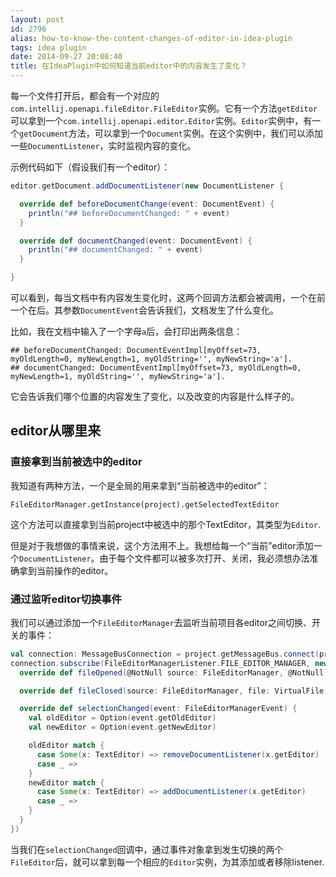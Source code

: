 ```yaml
---
layout: post
id: 2796
alias: how-to-know-the-content-changes-of-editor-in-idea-plugin
tags: idea plugin
date: 2014-09-27 20:08:40
title: 在IdeaPlugin中如何知道当前editor中的内容发生了变化？
---
```


每一个文件打开后，都会有一个对应的`com.intellij.openapi.fileEditor.FileEditor`实例。它有一个方法`getEditor`可以拿到一个`com.intellij.openapi.editor.Editor`实例。`Editor`实例中，有一个`getDocument`方法，可以拿到一个`Document`实例。在这个实例中，我们可以添加一些`DocumentListener`，实时监视内容的变化。

示例代码如下（假设我们有一个editor）：

```scala
editor.getDocument.addDocumentListener(new DocumentListener {

  override def beforeDocumentChange(event: DocumentEvent) {
    println("## beforeDocumentChanged: " + event)
  }

  override def documentChanged(event: DocumentEvent) {
    println("## documentChanged: " + event)
  }

}
```

可以看到，每当文档中有内容发生变化时，这两个回调方法都会被调用，一个在前一个在后。其参数`DocumentEvent`会告诉我们，文档发生了什么变化。

比如，我在文档中输入了一个字母`a`后，会打印出两条信息：

```
## beforeDocumentChanged: DocumentEventImpl[myOffset=73, myOldLength=0, myNewLength=1, myOldString='', myNewString='a'].
## documentChanged: DocumentEventImpl[myOffset=73, myOldLength=0, myNewLength=1, myOldString='', myNewString='a'].
```

它会告诉我们哪个位置的内容发生了变化，以及改变的内容是什么样子的。

## editor从哪里来

### 直接拿到当前被选中的editor

我知道有两种方法，一个是全局的用来拿到“当前被选中的editor”：

```
FileEditorManager.getInstance(project).getSelectedTextEditor
```

这个方法可以直接拿到当前project中被选中的那个TextEditor，其类型为`Editor`.

但是对于我想做的事情来说，这个方法用不上。我想给每一个“当前”editor添加一个`DocumentListener`。由于每个文件都可以被多次打开、关闭，我必须想办法准确拿到当前操作的editor。

### 通过监听editor切换事件

我们可以通过添加一个`FileEditorManager`去监听当前项目各editor之间切换、开关的事件：

```scala
val connection: MessageBusConnection = project.getMessageBus.connect(project)
connection.subscribe(FileEditorManagerListener.FILE_EDITOR_MANAGER, new FileEditorManagerAdapter {
  override def fileOpened(@NotNull source: FileEditorManager, @NotNull file: VirtualFile) {}

  override def fileClosed(source: FileEditorManager, file: VirtualFile) {}

  override def selectionChanged(event: FileEditorManagerEvent) {
    val oldEditor = Option(event.getOldEditor)
    val newEditor = Option(event.getNewEditor)

    oldEditor match {
      case Some(x: TextEditor) => removeDocumentListener(x.getEditor)
      case _ =>
    }
    newEditor match {
      case Some(x: TextEditor) => addDocumentListener(x.getEditor)
      case _ =>
    }
  }
})

```

当我们在`selectionChanged`回调中，通过事件对象拿到发生切换的两个`FileEditor`后，就可以拿到每一个相应的`Editor`实例，为其添加或者移除listener.
